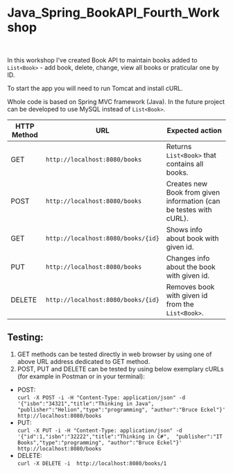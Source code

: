 # Java_Spring_BookAPI_Fourth_Workshop
<br>

In this workshop I've created Book API to maintain books added to ```List<Book>``` - add book, delete, change, view all books or praticular one by ID.<br> 

To start the app you will need to run Tomcat and install cURL.<br>

Whole code is based on Spring MVC framework (Java). In the future project can be developed to use MySQL instead of ```List<Book>```.


|HTTP Method	  |URL	                               |Expected action|
|---------------|------------------------------------|----------------|
|GET	          |```http://localhost:8080/books```	       |Returns ```List<Book>``` that contains all books.|
|POST	          |```http://localhost:8080/books```	       |Creates new Book from given information (can be testes with cURL).|
|GET	          |```http://localhost:8080/books/{id}```	   |Shows info about book with given id.|
|PUT	          |```http://localhost:8080/books```	       |Changes info about the book with given id.|
|DELETE	        |```http://localhost:8080/books/{id}```	   |Removes book with given id from the ```List<Book>```.|

## Testing:
1. GET methods can be tested directly in web browser by using one of above URL address dedicated to GET method.
2. POST, PUT and DELETE can be tested by using below exemplary cURLs (for example in Postman or in your terminal):
- POST:<br>
```curl -X POST -i -H "Content-Type: application/json" -d '{"isbn":"34321","title":"Thinking in Java", "publisher":"Helion","type":"programming", "author":"Bruce Eckel"}' http://localhost:8080/books```
- PUT:<br>
```curl -X PUT -i -H "Content-Type: application/json" -d   '{"id":1,"isbn":"32222","title":"Thinking in C#",  "publisher":"IT Books","type":"programming", "author":"Bruce Eckel"}' http://localhost:8080/books```
- DELETE:<br>
```curl -X DELETE -i  http://localhost:8080/books/1```
